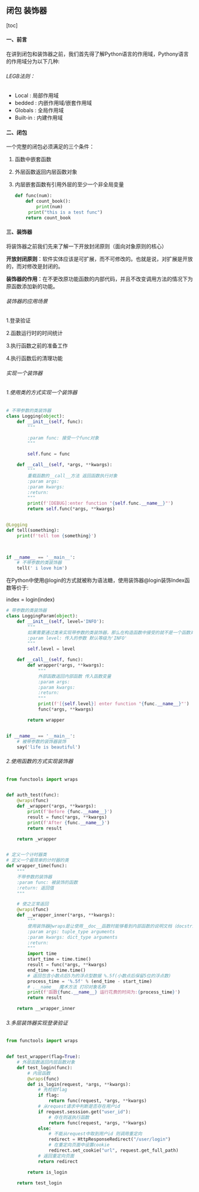 ## 闭包 装饰器

[toc]

#### 一、前言

在讲到闭包和装饰器之前，我们首先得了解Python语言的作用域，Pythony语言的作用域分为以下几种:

###### LEGB法则：

- Local :      局部作用域
-  bedded :   内嵌作用域/嵌套作用域
- Globals :    全局作用域
- Built-in :   内建作用域

#### 二、闭包

一个完整的闭包必须满足的三个条件：

1. 函数中嵌套函数

2. 外层函数返回内层函数对象

3. 内层嵌套函数有引用外层的至少一个非全局变量

   ~~~python
   def func(num):
       def count_book():
           print(num)
       	print("this is a test func")
       return count_book
   ~~~

   

#### 三、装饰器

将装饰器之前我们先来了解一下开放封闭原则（面向对象原则的核心）

**开放封闭原则**：软件实体应该是可扩展，而不可修改的。也就是说，对扩展是开放的，而对修改是封闭的。

**装饰器的作用**：在不更改原功能函数的内部代码，并且不改变调用方法的情况下为原函数添加新的功能。



###### 装饰器的应用场景

1.登录验证

2.函数运行时的时间统计

3.执行函数之前的准备工作

4.执行函数后的清理功能



###### 实现一个装饰器

###### 1.使用类的方式实现一个装饰器

~~~python
# 不带参数的类装饰器
class Logging(object):
    def __init__(self, func):
        """

        :param func: 接受一个func对象
        """

        self.func = func

    def __call__(self, *args, **kwargs):
        """
        重载函数的__call__方法 返回函数执行对象
        :param args:
        :param kwargs:
        :return:
        """
        print(f'[DEBUG]:enter function "{self.func.__name__}"')
        return self.func(*args, **kwargs)


@Logging
def tell(something):
    print(f'tell tom {something}')


    
if __name__ == '__main__':
    # 不带参数的类装饰器
    tell(' i love him')
~~~

在Python中使用@login的方式就被称为语法糖，使用装饰器@login装饰Index函数等价于:

index = login(index)

~~~python
# 带参数的类装饰器
class LoggingParam(object):
    def __init__(self, level='INFO'):
        """
        如果需要通过类来实现带参数的类装饰器，那么在构造函数中接受的就不是一个函数对象而是传入的参数。通过类把这些参数保存起来，然后再重载__call__方法 接受一个函数并且返回一个函数。
        :param level: 传入的参数 默认等级为'INFO'
        """
        self.level = level

    def __call__(self, func):
        def wrapper(*args, **kwargs):
            """
            外部函数返回内部函数 传入函数变量
            :param args:
            :param kwargs:
            :return:
            """
            print(f'[{self.level}] enter function "{func.__name__}"')
            func(*args, **kwargs)

        return wrapper


if __name__ == '__main__':
    # 被带参数的装饰器装饰
    say('life is beautiful')

~~~

###### 2.使用函数的方式实现装饰器

~~~python
from functools import wraps


def auth_test(func):
    @wraps(func)
    def _wrapper(*args, **kwargs):
        print(f'Before {func.__name__}')
        result = func(*args, **kwargs)
        print(f'After {func.__name__}')
        return result

    return _wrapper


# 定义一个计时器类
# 定义一个最简单的计时器的类
def wrapper_time(func):
    """
    不带参数的装饰器
    :param func: 被装饰的函数
    :return: 返回值
    """

    # 使之正常返回
    @wraps(func)
    def __wrapper_inner(*args, **kwargs):
        """
        使用装饰器@wraps是让使用__doc__函数时能够看到内部函数的说明文档（docstring）
        :param args: tuple_type arguments
        :param kwargs: dict_type arguments
        :return:
        """
        import time
        start_time = time.time()
        result = func(*args, **kwargs)
        end_time = time.time()
        # 返回包含小数点后5为的浮点型数据 %.5f(小数点后保留5位的浮点数)
        process_time = '%.5f' % (end_time - start_time)
        # .__name__ 魔术方法 打印对象名称
        print(f'函数{func.__name__} 运行花费的时间为:{process_time}')
        return result

    return __wrapper_inner

~~~

###### 3.多层装饰器实现登录验证

~~~python
from functools import wraps


def test_wrapper(flag=True):
    # 外层函数返回内层函数对象
    def test_login(func):
        # 内层函数
        @wraps(func)
        def is_login(request, *args, **kwargs):
            # 先检验flag
            if flag:
                return func(request, *args, **kwargs)
            # 从request请求中判断是否存在用户id
            if request.sesssion.get("user_id"):
                # 存在则返执行函数
                return func(request, *args, **kwargs)
            else:
                # 不能从request中取到用户id 则调用重定向
                redirect = HttpResponseRedirect("/user/login")
                # 在重定向页面中设置cookie
                redirect.set_cookie("url", request.get_full_path)
            # 返回重定向页面
            return redirect

        return is_login

    return test_login
~~~

